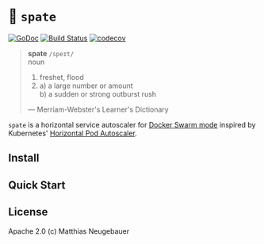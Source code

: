 # :ocean: `spate`

[![GoDoc](https://godoc.org/github.com/mtneug/spate?status.png)](https://godoc.org/github.com/mtneug/spate)
[![Build Status](https://travis-ci.com/mtneug/spate.svg?token=GBfvMyahwz6qx8tjv3VG&branch=master)](https://travis-ci.com/mtneug/spate)
[![codecov](https://codecov.io/gh/mtneug/spate/branch/master/graph/badge.svg?token=Q2XAmf6OfS)](https://codecov.io/gh/mtneug/spate)

> **spate** `/speɪt/`  
> noun
>
> 1. freshet, flood
> 2. a) a large number or amount  
>    b) a sudden or strong outburst rush
>
> — Merriam-Webster's Learner's Dictionary

`spate` is a horizontal service autoscaler for [Docker Swarm mode](https://docs.docker.com/engine/swarm/) inspired by Kubernetes' [Horizontal Pod Autoscaler](http://kubernetes.io/docs/user-guide/horizontal-pod-autoscaling/).

## Install

<!-- TODO: Add content -->

## Quick Start

<!-- TODO: Add content -->

## License

Apache 2.0 (c) Matthias Neugebauer
